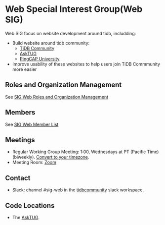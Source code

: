 # Web Special Interest Group(Web SIG)

Web SIG focus on website development around tidb, includding:

* Build website around tidb community:
  * [TiDB Community](https://tidb.io)
  * [AskTUG](https://asktug.com)
  * [PingCAP University](https://university.pingcap.com)
* Improve usability of these websites to help users join TiDB Commmunity more easier


## Roles and Organization Management

See [SIG Web Roles and Organization Management](./roles-and-organization-management.md)

## Members

See [SIG Web Member List](https://contributor.tidb.io/sig/web/)

## Meetings

* Regular Working Group Meeting: 1:00, Wednesdays at PT (Pacific Time) (biweekly). [Convert to your timezone](http://www.thetimezoneconverter.com/?t=1:00&tz=PT%20%28Pacific%20Time%29).
* Meeting Room: [Zoom](https://pingcap.zoom.com.cn/j/5510890106)

## Contact

* Slack: channel #sig-web in the [tidbcommunity](https://pingcap.com/tidbslack) slack workspace.

## Code Locations

* The [AskTUG](https://github.com/pingcap-incubator/discourse).
